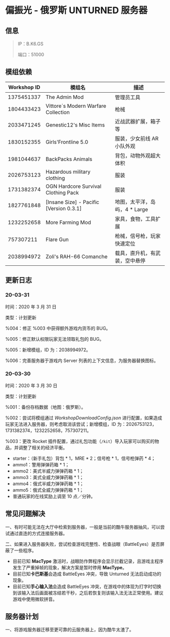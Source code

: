 # 偏振光 - 俄罗斯 UNTURNED 服务器

## 信息

> IP：B.K6.GS
>
> 端口：51000



## 模组依赖

| Workshop ID | 模组名                                  | 描述                           |
| ----------- | --------------------------------------- | ------------------------------ |
| 1375451337  | The Admin Mod                           | 管理员工具                     |
| 1804433423  | Vittore´s Modern Warfare Collection     | 枪械                           |
| 2033471245  | Genestic12's Misc Items                 | 近战武器扩展，箱子等           |
| 1830152355  | Girls'Frontline 5.0                     | 服装，少女前线 AR 小队外观     |
| 1981044637  | BackPacks Animals                       | 背包，动物外观超大体积         |
| 2026753123  | Hazardous military clothing             | 服装                           |
| 1731382374  | OGN Hardcore Survival Clothing Pack     | 服装                           |
| 1827761848  | [Insane Size] - Pacific [Version 0.3.1] | 地图，太平洋，岛屿，4 * Large  |
| 1232252658  | More Farming Mod                        | 家具，食物，工具扩展           |
| 757307211   | Flare Gun                               | 枪械，信号枪，玩家快速定位     |
| 2038994972  | Zoli's RAH-66 Comanche                  | 载具，直升机，有武装，空中悬停 |



## 更新日志

### 20-03-31

时间：2020 年 3 月 31 日

类型：计划更新

%004：修正 %003 中获得额外游戏内货币的 BUG。

%005：修正默认权限玩家无法领取礼包的 BUG。

%005：新增模组，ID 为：2038994972。

%006：完善服务器于游戏内 Server 列表的上下文信息，为服务器替换图标。



### 20-03-30

时间：2020 年 3 月 30 日

类型：计划更新

%001：备份存档数据（地图：俄罗斯）。

%002：尝试将模组通过 *WorkshopDownloadConfig.json* 进行配置，如果造成玩家无法进入服务器，则考虑取消该尝试；新增模组，ID 为：2026753123，1731382374，1232252658，757307211。

%003：更改 Rocket 插件配置，通过礼包功能（`/kit`）导入玩家可以购买的物品，并调整了相关的经济平衡。

- starter：（新手礼包）背包 * 1，MRE * 2；信号枪 * 1，信号枪弹药 * 4；
- ammo1：警用弹弹药箱 * 1；
- ammo2：美式半威力弹弹药箱 * 1；
- ammo3：美式全威力弹弹药箱 * 1；
- ammo4：俄式半威力弹弹药箱 * 1；
- ammo5：俄式全威力弹弹药箱 * 1；
- 普通玩家的在线奖励上调至 10 点／分钟。



## 常见问题解决

一、有时可能无法在大厅中检索到服务器，一般是当前的酷牛服务器抽风，可以尝试通过直连的方式连接服务器。

二、如果进入服务器失败，尝试检查游戏完整性、检查战眼（BattleEyes）是否屏蔽了一些程序。

- 目前已知 **MacType** 激活时，战眼防作弊程序会显示拦截记录，且游戏主程序发生了严重掉帧的现象，解决方案是暂时停用 **MacType**。
- 目前已知**卡巴斯基**会造成 BattleEyes 冲突，导致 Unturned 无法启动成功的现象。
- 目前已知**手心输入法**会造成 BattleEyes 冲突，在游戏中的体现为打字时切换到该输入法后画面被冻结若干秒，之后若恢复则该输入法无法正常使用。建议游戏中使用微软拼音。



## 服务器计划

一、将游戏服务器迁移至更可靠的云服务器上，因为酷牛太渣了。
